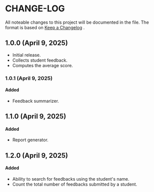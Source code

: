 # CHANGE-LOG
All noteable changes to this project will be documented in the file. 
The format is based on [Keep a Changelog](https://keepachangelog.com/en/1.1.0/) .

## 1.0.0 (April 9, 2025)
- Initial release.
- Collects student feedback.
- Computes the average score.   

### 1.0.1 (April 9, 2025)
#### Added
- Feedback summarizer.

## 1.1.0 (April 9, 2025)
#### Added
- Report generator.

## 1.2.0 (April 9, 2025)
#### Added
- Ability to search for feedbacks using the student's name.
- Count the total number of feedbacks submitted by a student.
